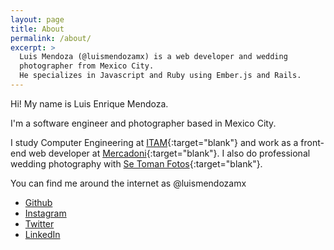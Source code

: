 ```yaml
---
layout: page
title: About
permalink: /about/
excerpt: >
  Luis Mendoza (@luismendozamx) is a web developer and wedding
  photographer from Mexico City.
  He specializes in Javascript and Ruby using Ember.js and Rails.
---
```


Hi! My name is Luis Enrique Mendoza.

I'm a software engineer and photographer based in Mexico City.

I study Computer Engineering at [ITAM](https://en.wikipedia.org/wiki/Instituto_Tecnol%C3%B3gico_Aut%C3%B3nomo_de_M%C3%A9xico){:target="blank"} and work as a front-end web developer at [Mercadoni](https://www.mercadoni.com.mx){:target="blank"}. I also do professional wedding photography with [Se Toman Fotos](http://setomanfotos.com){:target="blank"}.

You can find me around the internet as @luismendozamx

* [Github](https://github.com/luismendozamx)
* [Instagram](https://instagram.com/luismendozamx)
* [Twitter](https://twitter.com/luismendozamx)
* [LinkedIn](https://www.linkedin.com/in/luismendozamx)
